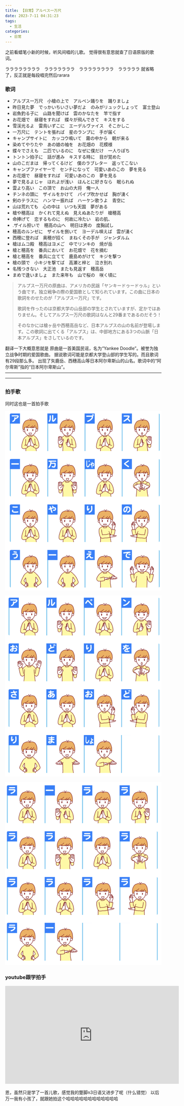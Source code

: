```yaml
---
title: 【日常】アルベス一万尺
date: 2023-7-11 04:31:23
tags:
  - 生活
categories:
  - 日常
---
```


之前看蜡笔小新的时候，听风间唱的儿歌。
觉得很有意思就查了日语原版的歌词。

ララララララララ　ラララララララ　ララララララララ　ラララララ 就省略了，反正就是每段唱完然后rarara

### 歌词

+ アルプス一万尺　小槍の上で　アルペン踊りを　踊りましょ  
+ 昨日見た夢　でっかいちいさい夢だよ　のみがリュックしょって　富士登山 
+ 岩魚釣る子に　山路を聞けば　雲のかなたを　竿で指す
+ お花畑で　昼寝をすれば　蝶々が飛んできて　キスをする
+ 雪渓光るよ　雷鳥いずこに　エーデルヴァイス　そこかしこ
+ 一万尺に　テントを張れば　星のランプに　手が届く
+ キャンプサイトに　カッコウ鳴いて　霧の中から　朝が来る
+ 染めてやりたや　あの娘の袖を　お花畑の　花模様
+ 蝶々でさえも　二匹でいるのに　なぜに僕だけ　一人りぽち
+ トントン拍子に　話が進み　キスする時に　目が覚めた
+ 山のこだまは　帰ってくるけど　僕のラブレター　返ってこない
+ キャンプファイヤーで　センチになって　可愛いあのこの　夢を見る
+ お花畑で　昼寝をすれば　可愛いあのこの　夢を見る
+ 夢で見るよじャ　ほれよが浅い　ほんとに好きなら　眠られぬ
+ 雲より高い　この頂で　お山の大将　俺一人
+ チンネの頭に　ザイルをかけて　パイプ吹かせば　胸が湧く
+ 剣のテラスに　ハンマー振れば　ハーケン歌うよ　青空に
+ 山は荒れても　心の中は　いつも天国　夢がある
+ 槍や穂高は　かくれて見えぬ　見えぬあたりが　槍穂高
+ 命捧げて　恋するものに　何故に冷たい　岩の肌、
+ .ザイル担いで　穂高の山へ　明日は男の　度胸試し
+ 穂高のルンゼに　ザイルを捌いて　ヨーデル唄えば　雲が湧く
+ 西穂に登れば　奥穂が招く　まねくその手が　ジャンダルム
+ 槍はムコ殿　穂高はヨメご　中でリンキの　焼が岳
+ 槍と穂高を　番兵において　お花畑で　花を摘む
+ 槍と穂高を　番兵に立てて　鹿島めがけて　キジを撃つ
+ 槍の頭で　小キジを撃てば　高瀬と梓と　泣き別れ
+ 名残つきない　大正池　またも見返す　穂高岳
+ まめで逢いましょ　また来年も　山で桜の　咲く頃に

> アルプス一万尺の原曲は、アメリカの民謡「ヤンキードゥードゥル」という曲です。独立戦争の際の愛国歌として知られています。この曲に日本の歌詞をのせたのが「アルプス一万尺」です。
>
> 歌詞を作ったのは京都大学の山岳部の学生とされていますが、定かではありません。そしてアルプス一万尺の歌詞はなんと29番まであるのだそう！
>
> そのなかには槍ヶ岳や西穂高岳など、日本アルプスの山の名前が登場します。この歌詞に出てくる「アルプス」は、中部地方にある3つの山脈「日本アルプス」をさしているのです。

翻译一下大概意思就是
原曲是一首美国民谣，名为“Yankee Doodle”。被誉为独立战争时期的爱国歌曲。
据说歌词可能是京都大学登山部的学生写的。而且歌词有29段那么多。
出现了矢鹿岳、西穗高山等日本阿尔卑斯山的山名。歌词中的“阿尔卑斯”指的“日本阿尔卑斯山”。
——————————————————————————————————————————

### 拍手歌

同时这也是一首拍手歌

![](/images/image-20230711044805067.png)

![](/images/image-20230711044840284.png)

![](/images/image-20230711044902282.png)

### youtube跟学拍手

<iframe width="560" height="315" src="https://www.youtube.com/embed/gdJCmKZJ7NI" title="YouTube video player" frameborder="0" allow="accelerometer; autoplay; clipboard-write; encrypted-media; gyroscope; picture-in-picture; web-share" allowfullscreen></iframe>

恩，虽然只是学了一首儿歌，感觉我的蹩脚n3日语又进步了呢（什么错觉）
以后万一我有小孩了，就跟她拍这个哈哈哈哈哈哈哈哈哈哈哈哈
